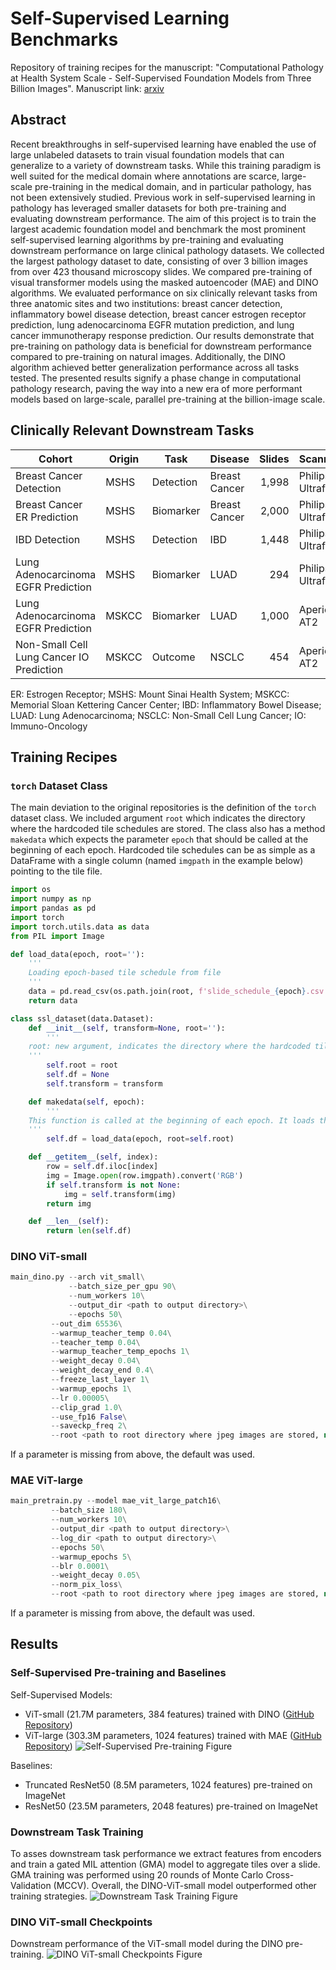 # Self-Supervised Learning Benchmarks

Repository of training recipes for the manuscript: "Computational Pathology at Health System Scale - Self-Supervised Foundation Models from Three Billion Images".
Manuscript link: [arxiv](https://www.google.com)

## Abstract
Recent breakthroughs in self-supervised learning have enabled the use of large unlabeled datasets to train visual foundation models that can generalize to a variety of downstream tasks. While this training paradigm is well suited for the medical domain where annotations are scarce, large-scale pre-training in the medical domain, and in particular pathology, has not been extensively studied. Previous work in self-supervised learning in pathology has leveraged smaller datasets for both pre-training and evaluating downstream performance. The aim of this project is to train the largest academic foundation model and benchmark the most prominent self-supervised learning algorithms by pre-training and evaluating downstream performance on large clinical pathology datasets. We collected the largest pathology dataset to date, consisting of over 3 billion images from over 423 thousand microscopy slides. We compared pre-training of visual transformer models using the masked autoencoder (MAE) and DINO algorithms. We evaluated performance on six clinically relevant tasks from three anatomic sites and two institutions: breast cancer detection, inflammatory bowel disease detection, breast cancer estrogen receptor prediction, lung adenocarcinoma EGFR mutation prediction, and lung cancer immunotherapy response prediction. Our results demonstrate that pre-training on pathology data is beneficial for downstream performance compared to pre-training on natural images. Additionally, the DINO algorithm achieved better generalization performance across all tasks tested.  The presented results signify a phase change in computational pathology research, paving the way into a new era of more performant models based on large-scale, parallel pre-training at the billion-image scale.

## Clinically Relevant Downstream Tasks

| Cohort                                   | Origin | Task      | Disease       | Slides | Scanner           |
| ---------------------------------------- | ------ | --------- | ------------- | -----: | ----------------- |
| Breast Cancer Detection                  | MSHS   | Detection | Breast Cancer | 1,998  | Philips Ultrafast |
| Breast Cancer ER Prediction              | MSHS   | Biomarker | Breast Cancer | 2,000  | Philips Ultrafast |
| IBD Detection                            | MSHS   | Detection | IBD           | 1,448  | Philips Ultrafast |
| Lung Adenocarcinoma EGFR Prediction      | MSHS   | Biomarker | LUAD          | 294    | Philips Ultrafast |
| Lung Adenocarcinoma EGFR Prediction      | MSKCC  | Biomarker | LUAD          | 1,000  | Aperio AT2        |
| Non-Small Cell Lung Cancer IO Prediction | MSKCC  | Outcome   | NSCLC         | 454    | Aperio AT2        |

ER: Estrogen Receptor;
MSHS: Mount Sinai Health System;
MSKCC: Memorial Sloan Kettering Cancer Center;
IBD: Inflammatory Bowel Disease;
LUAD: Lung Adenocarcinoma;
NSCLC: Non-Small Cell Lung Cancer;
IO: Immuno-Oncology

## Training Recipes

### `torch` Dataset Class

The main deviation to the original repositories is the definition of the `torch` dataset class. We included argument `root` which indicates the directory where the hardcoded tile schedules are stored. The class also has a method `makedata` which expects the parameter `epoch` that should be called at the beginning of each epoch. Hardcoded tile schedules can be as simple as a DataFrame with a single column (named `imgpath` in the example below) pointing to the tile file.
```python
import os
import numpy as np
import pandas as pd
import torch
import torch.utils.data as data
from PIL import Image

def load_data(epoch, root=''):
    '''
    Loading epoch-based tile schedule from file
    '''
    data = pd.read_csv(os.path.join(root, f'slide_schedule_{epoch}.csv'))
    return data

class ssl_dataset(data.Dataset):
    def __init__(self, transform=None, root=''):
        '''
	root: new argument, indicates the directory where the hardcoded tile schedules are stored
	'''
        self.root = root
        self.df = None
        self.transform = transform

    def makedata(self, epoch):
        '''
	This function is called at the beginning of each epoch. It loads the hardcoded tile schedule for that epoch
	'''
        self.df = load_data(epoch, root=self.root)

    def __getitem__(self, index):
        row = self.df.iloc[index]
        img = Image.open(row.imgpath).convert('RGB')
        if self.transform is not None:
            img = self.transform(img)
        return img

    def __len__(self):
        return len(self.df)
```

### DINO ViT-small

```python
main_dino.py --arch vit_small\
             --batch_size_per_gpu 90\
             --num_workers 10\
             --output_dir <path to output directory>\
             --epochs 50\
	     --out_dim 65536\
	     --warmup_teacher_temp 0.04\
	     --teacher_temp 0.04\
	     --warmup_teacher_temp_epochs 1\
	     --weight_decay 0.04\
	     --weight_decay_end 0.4\
	     --freeze_last_layer 1\
	     --warmup_epochs 1\
	     --lr 0.00005\
	     --clip_grad 1.0\
	     --use_fp16 False\
	     --saveckp_freq 2\
	     --root <path to root directory where jpeg images are stored, not a standard parameter>
```
If a parameter is missing from above, the default was used.

### MAE ViT-large

```python
main_pretrain.py --model mae_vit_large_patch16\
		 --batch_size 180\
		 --num_workers 10\
		 --output_dir <path to output directory>\
		 --log_dir <path to output directory>\
		 --epochs 50\
		 --warmup_epochs 5\
		 --blr 0.0001\
		 --weight_decay 0.05\
		 --norm_pix_loss\
		 --root <path to root directory where jpeg images are stored, not a standard parameter>
```
If a parameter is missing from above, the default was used.

## Results

### Self-Supervised Pre-training and Baselines

Self-Supervised Models:
* ViT-small (21.7M parameters, 384 features) trained with DINO ([GitHub Repository](https://github.com/facebookresearch/dino))
* ViT-large (303.3M parameters, 1024 features) trained with MAE ([GitHub Repository](https://github.com/facebookresearch/mae))
![Self-Supervised Pre-training Figure](figures/plot_ssltraining.png "Self-Supervised Pre-training")

Baselines:
* Truncated ResNet50 (8.5M parameters, 1024 features) pre-trained on ImageNet
* ResNet50 (23.5M parameters, 2048 features) pre-trained on ImageNet

### Downstream Task Training

To asses downstream task performance we extract features from encoders and train a gated MIL attention (GMA) model to aggregate tiles over a slide. GMA training was performed using  20 rounds of Monte Carlo Cross-Validation (MCCV). Overall, the DINO-ViT-small model outperformed other training strategies.
![Downstream Task Training Figure](figures/plot_mainline.png "Downstream Task Training")

### DINO ViT-small Checkpoints

Downstream performance of the ViT-small model during the DINO pre-training.
![DINO ViT-small Checkpoints Figure](figures/plot_dinosline.png "DINO ViT-small Checkpoints")
